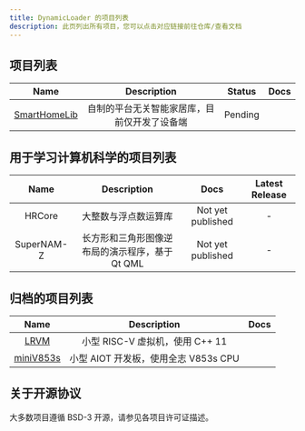 ```yaml
---
title: DynamicLoader 的项目列表
description: 此页列出所有项目，您可以点击对应链接前往仓库/查看文档
---
```


## 项目列表

| Name | Description | Status | Docs |
| :-: | :-: | :-: | :-: |
|[SmartHomeLib](https://github.com/dynamicloader/SmartHomeLib)|自制的平台无关智能家居库，目前仅开发了设备端|Pending| |

## 用于学习计算机科学的项目列表

| Name | Description | Docs | Latest Release |
| :-: | :-: | :-: | :-: |
|HRCore|大整数与浮点数运算库| Not yet published | - |
|SuperNAM-Z|长方形和三角形图像逆布局的演示程序，基于Qt QML| Not yet published | - |


## 归档的项目列表

| Name | Description | Docs |
| :-: | :-: | :-: |
|[LRVM](https://github.com/DynamicLoader/PersonalArchived/tree/main/LRVM-Created-20230313)| 小型 RISC-V 虚拟机，使用 C++ 11 | |
|[miniV853s](https://github.com/DynamicLoader/PersonalArchived/tree/main/miniV853s-Created-20230313)| 小型 AIOT 开发板，使用全志 V853s CPU ||

## 关于开源协议
大多数项目遵循 BSD-3 开源，请参见各项目许可证描述。

